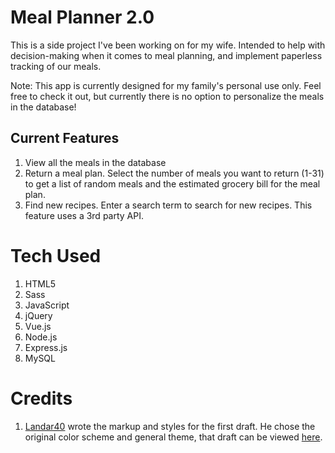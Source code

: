 # Meal Planner 2.0

This is a side project I've been working on for my wife. Intended to help with decision-making when it comes to meal planning, and implement paperless tracking of our meals.

Note: This app is currently designed for my family's personal use only. Feel free to check it out, but currently there is no option to personalize the meals in the database!

## Current Features 
1. View all the meals in the database
2. Return a meal plan. Select the number of meals you want to return (1-31) to get a list of random meals and the estimated grocery bill for the meal plan.
3. Find new recipes. Enter a search term to search for new recipes. This feature uses a 3rd party API.

# Tech Used
1. HTML5
2. Sass
3. JavaScript
4. jQuery
5. Vue.js
6. Node.js
7. Express.js
8. MySQL


# Credits
1. [Landar40](https://github.com/Landar40) wrote the markup and styles for the first draft. He chose the original color scheme and general theme, that draft can be viewed [here](https://github.com/Landar40/Project).

